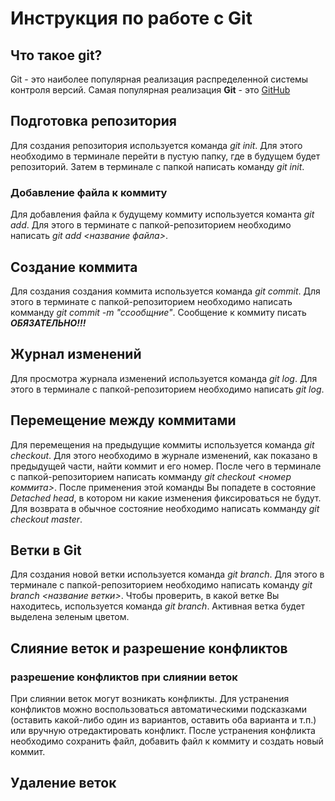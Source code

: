 # Инструкция по работе с Git

## Что такое git?
Git - это наиболее популярная реализация распределенной системы контроля версий. Самая популярная реализация **Git** - это [GitHub](https://github.com/) 
## Подготовка репозитория
Для создания репозитория используется команда *git init*. Для этого необходимо в терминале перейти в пустую папку, где в будущем будет репозиторий. Затем в терминале с папкой написать команду *git init*.

### Добавление файла к коммиту
Для добавления файла к будущему коммиту используется команта *git add*. Для этого в терминате с папкой-репозиторием необходимо написать *git add <название файла>*.

## Создание коммита
Для создания создания коммита используется команда *git commit*. Для этого в терминате с папкой-репозиторием необходимо написать комманду *git commit -m "cсообщние"*. Сообщение к коммиту писать ***ОБЯЗАТЕЛЬНО!!!***

## Журнал изменений
Для просмотра журнала изменений используется команда *git log*. Для этого в терминале с папкой-репозиторием необходимо написать *git log*.

## Перемещение между коммитами
Для перемещения на предыдущие коммиты используется команда *git checkout*. Для этого необходимо в журнале изменений, как показано в предыдущей части, найти коммит и его номер. После чего в терминале с папкой-репозиторием написать комманду *git checkout <номер коммита>*. После применения этой команды Вы попадете в состояние *Detached head*, в котором ни какие изменения фиксироваться не будут. Для возврата в обычное состояние необходимо написать комманду *git checkout master*.

## Ветки в Git
Для создания новой ветки используется команда *git branch*. Для этого в терминале с папкой-репозиторием необходимо написать команду *git branch <название ветки>*. Чтобы проверить, в какой ветке Вы находитесь, используется команда *git branch*. Активная ветка будет выделена зеленым цветом.

## Слияние веток и разрешение конфликтов

### разрешение конфликтов при слиянии веток
При слиянии веток могут возникать конфликты. Для устранения конфликтов можно воспользоваться автоматическими подсказками (оставить какой-либо один из вариантов, оставить оба варианта и т.п.) или вручную отредактировать конфликт. После устранения конфликта необходимо сохранить файл, добавить файл к коммиту и создать новый коммит.

## Удаление веток